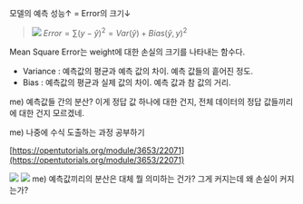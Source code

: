 모델의 예측 성능↑ = Error의 크기↓
>![](https://i.imgur.com/7VwV4V5.png)
>$Error= \sum (y-\hat y)^2=Var(\hat y)+Bias(\hat y, y)^2$

Mean Square Error는 weight에 대한 손실의 크기를 나타내는 함수다.
- Variance : 예측값의 평균과 예측 값의 차이. 예측 값들의 흩어진 정도.
- Bias : 예측값의 평균과 실제 값의 차이. 예측 값과 참 값의 거리.

me) 예측값들 간의 분산? 이게 정답 값 하나에 대한 건지, 전체 데이터의 정답 값들끼리에 대한 건지 모르겠네.

me) 나중에 수식 도출하는 과정 공부하기

[https://opentutorials.org/module/3653/22071](https://opentutorials.org/module/3653/22071)

![](https://i.imgur.com/9lGXQvG.png)
![](https://i.imgur.com/a3qv86d.png)
me) 예측값끼리의 분산은 대체 뭘 의미하는 건가? 그게 커지는데 왜 손실이 커지는가?
